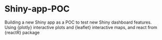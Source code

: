# Shiny-app-POC
Building a new Shiny app as a POC to test new Shiny dashboard features. Using {plotly} interactive plots and {leaflet} interactive maps, and react  from {reactR} package
